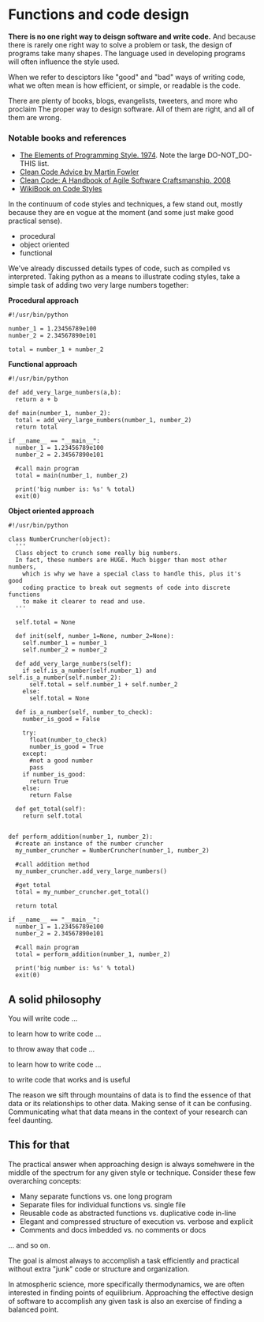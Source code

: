 # Functions and code design

**There is no one right way to deisgn software and write code.** And because there is rarely one right way to solve a problem or task, the design of programs take many shapes. The language used in developing programs will often influence the style used.

When we refer to desciptors like "good" and "bad" ways of writing code, what we often mean is how efficient, or simple, or readable is the code.

There are plenty of books, blogs, evangelists, tweeters, and more who proclaim The proper way to design software. All of them are right, and all of them are wrong.

### Notable books and references
- [The Elements of Programming Style. 1974](https://en.wikipedia.org/wiki/The_Elements_of_Programming_Style). Note the large DO-NOT_DO-THIS list.
- [Clean Code Advice by Martin Fowler](https://martinfowler.com/tags/clean%20code.html)
- [Clean Code: A Handbook of Agile Software Craftsmanship. 2008](https://www.oreilly.com/library/view/clean-code/9780136083238/)
- [WikiBook on Code Styles](https://en.wikibooks.org/wiki/Computer_Programming/Coding_Style)


In the continuum of code styles and techniques, a few stand out, mostly because they are en vogue at the moment (and some just make good practical sense).

- procedural
- object oriented
- functional

We've already discussed details types of code, such as compiled vs interpreted. Taking python as a means to illustrate coding styles, take a simple task of adding two very large numbers together:

**Procedural approach**
```
#!/usr/bin/python

number_1 = 1.23456789e100
number_2 = 2.34567890e101

total = number_1 + number_2
```

**Functional approach**
```
#!/usr/bin/python

def add_very_large_numbers(a,b):
  return a + b

def main(number_1, number_2):
  total = add_very_large_numbers(number_1, number_2)
  return total

if __name__ == "__main__":
  number_1 = 1.23456789e100
  number_2 = 2.34567890e101
  
  #call main program
  total = main(number_1, number_2)
  
  print('big number is: %s' % total)
  exit(0)
```

**Object oriented approach**
```
#!/usr/bin/python

class NumberCruncher(object):
  '''
  Class object to crunch some really big numbers. 
  In fact, these numbers are HUGE. Much bigger than most other numbers,
    which is why we have a special class to handle this, plus it's good
    coding practice to break out segments of code into discrete functions
    to make it clearer to read and use.
  '''
  
  self.total = None
  
  def init(self, number_1=None, number_2=None):
    self.number_1 = number_1
    self.number_2 = number_2
    
  def add_very_large_numbers(self):
    if self.is_a_number(self.number_1) and self.is_a_number(self.number_2):
      self.total = self.number_1 + self.number_2
    else:
      self.total = None
      
  def is_a_number(self, number_to_check):
    number_is_good = False
    
    try:
      float(number_to_check)
      number_is_good = True
    except:
      #not a good number
      pass
    if number_is_good:  
      return True
    else:
      return False
      
  def get_total(self):
    return self.total
    
    
def perform_addition(number_1, number_2):
  #create an instance of the number cruncher
  my_number_cruncher = NumberCruncher(number_1, number_2)
  
  #call addition method
  my_number_cruncher.add_very_large_numbers()
  
  #get total
  total = my_number_cruncher.get_total()
  
  return total

if __name__ == "__main__":
  number_1 = 1.23456789e100
  number_2 = 2.34567890e101
  
  #call main program
  total = perform_addition(number_1, number_2)
  
  print('big number is: %s' % total)
  exit(0)

```

## A solid philosophy
You will write code ...

to learn how to write code ...

to throw away that code ...

to learn how to write code ...

to write code that works and is useful


The reason we sift through mountains of data is to find the essence of that data or its relationships to other data. Making sense of it can be confusing. Communicating what that data means in the context of your research can feel daunting.

## This for that
The practical answer when approaching design is always somehwere in the middle of the spectrum for any given style or technique. Consider these few overarching concepts: 

- Many separate functions vs. one long program
- Separate files for individual functions vs. single file
- Reusable code as abstracted functions vs. duplicative code in-line
- Elegant and compressed structure of execution vs. verbose and explicit
- Comments and docs imbedded vs. no comments or docs

... and so on. 

The goal is almost always to accomplish a task efficiently and practical without extra "junk" code or structure and organization.

In atmospheric science, more specifically thermodynamics, we are often interested in finding points of equilibrium. Approaching the effective design of software to accomplish any given task is also an exercise of finding a balanced point.


